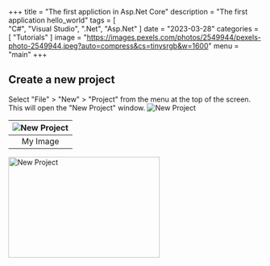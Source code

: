 +++
title = "The first appliction in Asp.Net Core"
description = "The first application hello_world"
tags = [  
    "C#",
    "Visual Studio",
    ".Net",
    "Asp.Net"
]
date = "2023-03-28"
categories = [
    "Tutorials"
]
image = "https://images.pexels.com/photos/2549944/pexels-photo-2549944.jpeg?auto=compress&cs=tinysrgb&w=1600"
menu = "main"
+++

## Create a new project

Select "File" > "New" > "Project" from the menu at the top of the screen. This will open the "New Project" window.
![New Project](/IncubatorBlog.io/images/create_a_new_project.png)

| ![New Project](/images/create_a_new_project.png) |
| :-: |
| My Image |
<img src="/images/create_a_new_project.png" alt="New Project" width="300" height="200">
